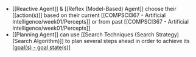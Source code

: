 - [[Reactive Agent]] & [[Reflex (Model-Based) Agent]] choose their [[action(s)]] based on their current [[COMPSCI367 - Artificial Intelligence/week01/Percepts]] or from past [[COMPSCI367 - Artificial Intelligence/week01/Percepts]]
- [[Planning Agent]] can use [[Search Techniques (Search Strategy) (Search Algorithm)]] to plan several steps ahead in order to achieve its [[goal(s) - goal state(s)]](s)